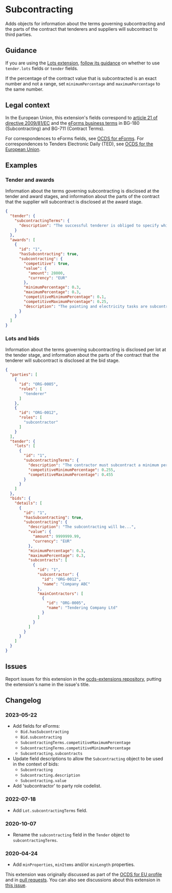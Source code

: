 # Subcontracting

Adds objects for information about the terms governing subcontracting and the parts of the contract that tenderers and suppliers will subcontract to third parties.

## Guidance

If you are using the [Lots extension](https://extensions.open-contracting.org/en/extensions/lots/master/), [follow its guidance](https://extensions.open-contracting.org/en/extensions/lots/master/#usage) on whether to use `tender.lots` fields or `tender` fields.

If the percentage of the contract value that is subcontracted is an exact number and not a range, set `minimumPercentage` and `maximumPercentage` to the same number.

## Legal context

In the European Union, this extension's fields correspond to [article 21 of directive 2009/81/EC](https://eur-lex.europa.eu/legal-content/EN/TXT/HTML/?uri=CELEX:32009L0081&from=EN#d1e2623-76-1) and the [eForms business terms](https://docs.ted.europa.eu/eforms/latest/reference/business-terms/) in BG-180 (Subcontracting) and BG-711 (Contract Terms).

For correspondences to eForms fields, see [OCDS for eForms](https://standard.open-contracting.org/profiles/eforms/latest/en/). For correspondences to Tenders Electronic Daily (TED), see [OCDS for the European Union](http://standard.open-contracting.org/profiles/eu/master/en/).

## Examples

### Tender and awards

Information about the terms governing subcontracting is disclosed at the tender and award stages, and information about the parts of the contract that the supplier will subcontract is disclosed at the award stage.

```json
{
  "tender": {
    "subcontractingTerms": {
      "description": "The successful tenderer is obliged to specify which part or parts of the contract it intends to subcontract beyond the required percentage and to indicate the subcontractors already identified."
    }
  },
  "awards": [
    {
      "id": "1",
      "hasSubcontracting": true,
      "subcontracting": {
        "competitive": true,
        "value": {
          "amount": 28000,
          "currency": "EUR"
        },
        "minimumPercentage": 0.3,
        "maximumPercentage": 0.3,
        "competitiveMinimumPercentage": 0.1,
        "competitiveMaximumPercentage": 0.25,
        "description": "The painting and electricity tasks are subcontracted."
      }
    }
  ]
}
```

### Lots and bids

Information about the terms governing subcontracting is disclosed per lot at the tender stage, and information about the parts of the contract that the tenderer will subcontract is disclosed at the bid stage.

```json
{
  "parties": [
    {
      "id": "ORG-0005",
      "roles": [
        "tenderer"
      ]
    },
    {
      "id": "ORG-0012",
      "roles": [
        "subcontractor"
      ]
    }
  ],
  "tender": {
    "lots": [
      {
        "id": "1",
        "subcontractingTerms": {
          "description": "The contractor must subcontract a minimum percentage of the contract using the procedure set out in Title III of Directive 2009/81/EC.",
          "competitiveMinimumPercentage": 0.255,
          "competitiveMaximumPercentage": 0.455
        }
      }
    ]
  },
  "bids": {
    "details": [
      {
        "id": "1",
        "hasSubcontracting": true,
        "subcontracting": {
          "description": "The subcontracting will be...",
          "value": {
            "amount": 9999999.99,
            "currency": "EUR"
          },
          "minimumPercentage": 0.3,
          "maximumPercentage": 0.3,
          "subcontracts": [
            {
              "id": "1",
              "subcontractor": {
                "id": "ORG-0012",
                "name": "Company ABC"
              },
              "mainContractors": [
                {
                  "id": "ORG-0005",
                  "name": "Tendering Company Ltd"
                }
              ]
            }
          ]
        }
      }
    ]
  }
}
```

## Issues

Report issues for this extension in the [ocds-extensions repository](https://github.com/open-contracting/ocds-extensions/issues), putting the extension's name in the issue's title.

## Changelog

### 2023-05-22

* Add fields for eForms:
  * `Bid.hasSubcontracting`
  * `Bid.subcontracting`
  * `SubcontractingTerms.competitiveMaximumPercentage`
  * `SubcontractingTerms.competitiveMinimumPercentage`
  * `Subcontracting.subcontracts`
* Update field descriptions to allow the `Subcontracting` object to be used in the context of bids:
  * `Subcontracting`
  * `Subcontracting.description`
  * `Subcontracting.value`
* Add 'subcontractor' to party role codelist.

### 2022-07-18

* Add `Lot.subcontractingTerms` field.

### 2020-10-07

* Rename the `subcontracting` field in the `Tender` object to `subcontractingTerms`.

### 2020-04-24

* Add `minProperties`, `minItems` and/or `minLength` properties.

This extension was originally discussed as part of the [OCDS for EU profile](https://github.com/open-contracting-extensions/european-union/issues) and in [pull requests](https://github.com/open-contracting-extensions/ocds_subcontracting_extension/pulls?q=is%3Apr+is%3Aclosed). You can also see discussions about this extension in [this issue](https://github.com/open-contracting-extensions/ocds_subcontracting_extension/issues/2).
